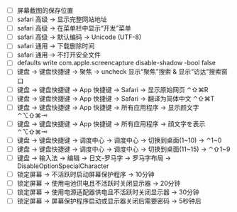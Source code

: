 <!-- 
⌃ control
⌥ option
⇧ shift
⌘ command
⇥ tab
-->

- [ ] 屏幕截图的保存位置
- [ ] safari 高级 -> 显示完整网站地址
- [ ] safari 高级 -> 在菜单栏中显示“开发”菜单
- [ ] safari 高级 -> 默认编码 -> Unicode (UTF-8)
- [ ] safari 通用 -> 下载删除时间
- [ ] safari 通用 -> 不打开安全文件
- [ ] defaults write com.apple.screencapture disable-shadow -bool false
- [ ] 键盘 -> 键盘快捷键 -> 聚焦 -> uncheck 显示“聚焦”搜索 & 显示“访达”搜索窗口
- [ ] 键盘 -> 键盘快捷键 -> App 快捷键 -> Safari -> 显示原始网页 ⌃⇧⌘R
- [ ] 键盘 -> 键盘快捷键 -> App 快捷键 -> Safari -> 翻译为简体中文 ⌃⇧⌘T
- [ ] 键盘 -> 键盘快捷键 -> App 快捷键 -> 所有应用程序 -> 显示颜文字 ⌃⌥⇧⌘⇥
- [ ] 键盘 -> 键盘快捷键 -> App 快捷键 -> 所有应用程序 -> 顔文字を表示 ⌃⌥⇧⌘⇥
- [ ] 键盘 -> 键盘快捷键 -> 调度中心 -> 调度中心 -> 切换到桌面(1\~10) -> ⌃1\~0
- [ ] 键盘 -> 键盘快捷键 -> 调度中心 -> 调度中心 -> 切换到桌面(11\~15) -> ⌃⇧1\~9
- [ ] 键盘 -> 输入法 -> 编辑 -> 日文-罗马字 -> 罗马字布局 -> DisableOptionSpecialCharacter
- [ ] 锁定屏幕 -> 不活跃时启动屏幕保护程序 -> 10分钟
- [ ] 锁定屏幕 -> 使用电池供电且不活跃时关闭显示器 -> 20分钟
- [ ] 锁定屏幕 -> 使用电源适配器供电且不活跃时关闭显示器 -> 30分钟
- [ ] 锁定屏幕 -> 屏幕保护程序启动或显示器关闭后需要密码 -> 5秒钟后